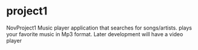 # project1
NovProject1
Music player application that searches for songs/artists.
plays your favorite music in Mp3 format. 
Later development will have a video player
